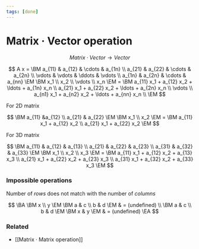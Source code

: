 ```yaml
---
tags: [done]
---
```


# Matrix · Vector operation

$$
	Matrix \cdot Vector \to Vector
$$

$$
A x = \BM
	a_{11} & a_{12} & \cdots & a_{1n} \\
	a_{21} & a_{22} & \cdots & a_{2n} \\
	\vdots & \vdots & \ddots & \vdots \\
	a_{1n} & a_{2n} & \cdots & a_{nn}
\EM
\BM x_1 \\ x_2 \\ \vdots \\ x_n \EM
= \BM
	a_{11} x_1 + a_{12} x_2 + \ldots + a_{1n} x_n \\
	a_{21} x_1 + a_{22} x_2 + \ldots + a_{2n} x_n \\
	\vdots \\
	a_{n1} x_1 + a_{n2} x_2 + \ldots + a_{nn} x_n \\
\EM
$$

For 2D matrix

$$
    \BM
        a_{11} &a_{12} \\
        a_{21} & a_{22}
    \EM
    \BM x_1 \\ x_2 \EM
    =
    \BM
        a_{11}  x_1 + a_{12}  x_2 \\
        a_{21}  x_1 + a_{22}  x_2
    \EM
$$

For 3D matrix

$$
    \BM
        a_{11} & a_{12} & a_{13} \\
        a_{21} & a_{22} & a_{23} \\
        a_{31} & a_{32} & a_{33}
    \EM
    \BM x_1 \\ x_2 \\ x_3 \EM
    =
    \BM
        a_{11} x_1 + a_{12} x_2 + a_{13} x_3 \\
        a_{21} x_1 + a_{22} x_2 + a_{23} x_3 \\
        a_{31} x_1 + a_{32} x_2 + a_{33} x_3
    \EM
$$

### Impossible operations

Number of _rows_ does not match with the number of _columns_

$$
    \BA
        \BM x \\ y \EM
        \BM	a & c \\ b & d \EM
        & = (undefined)
        \\
        \BM	a & c \\ b & d \EM
        \BM x & y \EM
        & =	(undefined)
    \EA
$$

### Related

- [[Matrix · Matrix operation]]
